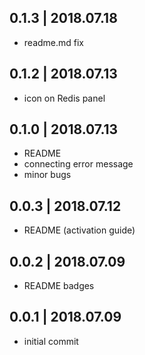 ## 0.1.3 | 2018.07.18

- readme.md fix

## 0.1.2 | 2018.07.13

- icon on Redis panel 

## 0.1.0 | 2018.07.13

- README
- connecting error message
- minor bugs

## 0.0.3 | 2018.07.12

- README (activation guide)

## 0.0.2 | 2018.07.09

- README badges

## 0.0.1 | 2018.07.09

- initial commit
